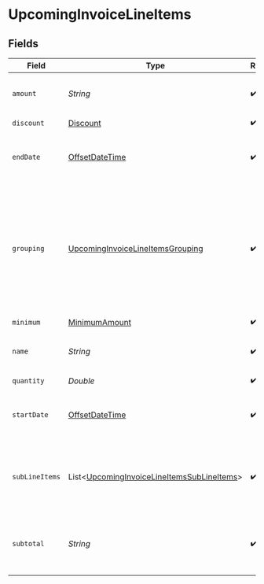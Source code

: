 # UpcomingInvoiceLineItems


## Fields

| Field                                                                                                                                                                                 | Type                                                                                                                                                                                  | Required                                                                                                                                                                              | Description                                                                                                                                                                           | Example                                                                                                                                                                               |
| ------------------------------------------------------------------------------------------------------------------------------------------------------------------------------------- | ------------------------------------------------------------------------------------------------------------------------------------------------------------------------------------- | ------------------------------------------------------------------------------------------------------------------------------------------------------------------------------------- | ------------------------------------------------------------------------------------------------------------------------------------------------------------------------------------- | ------------------------------------------------------------------------------------------------------------------------------------------------------------------------------------- |
| `amount`                                                                                                                                                                              | *String*                                                                                                                                                                              | :heavy_check_mark:                                                                                                                                                                    | The final amount after any discounts or minimums.                                                                                                                                     | 7.00                                                                                                                                                                                  |
| `discount`                                                                                                                                                                            | [Discount](../../models/shared/Discount.md)                                                                                                                                           | :heavy_check_mark:                                                                                                                                                                    | N/A                                                                                                                                                                                   |                                                                                                                                                                                       |
| `endDate`                                                                                                                                                                             | [OffsetDateTime](https://docs.oracle.com/javase/8/docs/api/java/time/OffsetDateTime.html)                                                                                             | :heavy_check_mark:                                                                                                                                                                    | The end date of the range of time applied for this line item's price.                                                                                                                 | 2022-02-01T08:00:00+00:00                                                                                                                                                             |
| `grouping`                                                                                                                                                                            | [UpcomingInvoiceLineItemsGrouping](../../models/shared/UpcomingInvoiceLineItemsGrouping.md)                                                                                           | :heavy_check_mark:                                                                                                                                                                    | For configured prices that are split by a grouping key, this will be populated with the key and a value. The `amount` and `subtotal` will be the values for this particular grouping. |                                                                                                                                                                                       |
| `minimum`                                                                                                                                                                             | [MinimumAmount](../../models/shared/MinimumAmount.md)                                                                                                                                 | :heavy_check_mark:                                                                                                                                                                    | N/A                                                                                                                                                                                   |                                                                                                                                                                                       |
| `name`                                                                                                                                                                                | *String*                                                                                                                                                                              | :heavy_check_mark:                                                                                                                                                                    | The name of the price associated with this line item.                                                                                                                                 | Fixed Fee                                                                                                                                                                             |
| `quantity`                                                                                                                                                                            | *Double*                                                                                                                                                                              | :heavy_check_mark:                                                                                                                                                                    | N/A                                                                                                                                                                                   | 1                                                                                                                                                                                     |
| `startDate`                                                                                                                                                                           | [OffsetDateTime](https://docs.oracle.com/javase/8/docs/api/java/time/OffsetDateTime.html)                                                                                             | :heavy_check_mark:                                                                                                                                                                    | The start date of the range of time applied for this line item's price.                                                                                                               | 2022-02-01T08:00:00+00:00                                                                                                                                                             |
| `subLineItems`                                                                                                                                                                        | List<[UpcomingInvoiceLineItemsSubLineItems](../../models/shared/UpcomingInvoiceLineItemsSubLineItems.md)>                                                                             | :heavy_check_mark:                                                                                                                                                                    | For complex pricing structures, the line item can be broken down further in `sub_line_items`.                                                                                         |                                                                                                                                                                                       |
| `subtotal`                                                                                                                                                                            | *String*                                                                                                                                                                              | :heavy_check_mark:                                                                                                                                                                    | The line amount before any line item-specific discounts or minimums.                                                                                                                  | 9.00                                                                                                                                                                                  |